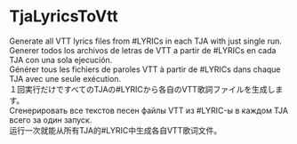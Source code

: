 # TjaLyricsToVtt
 Generate all VTT lyrics files from #LYRICs in each TJA with just single run. <br>
 Generer todos los archivos de letras de VTT a partir de #LYRICs en cada TJA con una sola ejecución. <br>
 Générer tous les fichiers de paroles VTT à partir de #LYRICs dans chaque TJA avec une seule exécution. <br>
 １回実行だけですべてのTJAの#LYRICから各自のVTT歌詞ファイルを生成します。 <br>
 Сгенерировать все текстов песен файлы VTT из #LYRIC-ы в каждом TJA всего за один запуск. <br>
 运行一次就能从所有TJA的#LYRIC中生成各自VTT歌词文件。
